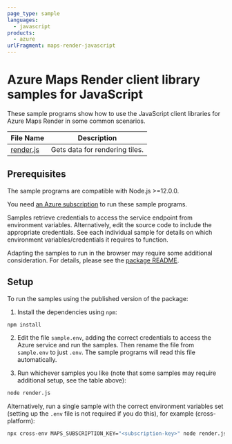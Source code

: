 ```yaml
---
page_type: sample
languages:
  - javascript
products:
  - azure
urlFragment: maps-render-javascript
---
```


# Azure Maps Render client library samples for JavaScript

These sample programs show how to use the JavaScript client libraries for Azure Maps Render in some common scenarios.

| **File Name**       | **Description**                |
| ------------------- | ------------------------------ |
| [render.js][render] | Gets data for rendering tiles. |

## Prerequisites

The sample programs are compatible with Node.js >=12.0.0.

You need [an Azure subscription][freesub] to run these sample programs.

Samples retrieve credentials to access the service endpoint from environment variables. Alternatively, edit the source code to include the appropriate credentials. See each individual sample for details on which environment variables/credentials it requires to function.

Adapting the samples to run in the browser may require some additional consideration. For details, please see the [package README][package].

## Setup

To run the samples using the published version of the package:

1. Install the dependencies using `npm`:

```bash
npm install
```

2. Edit the file `sample.env`, adding the correct credentials to access the Azure service and run the samples. Then rename the file from `sample.env` to just `.env`. The sample programs will read this file automatically.

3. Run whichever samples you like (note that some samples may require additional setup, see the table above):

```bash
node render.js
```

Alternatively, run a single sample with the correct environment variables set (setting up the `.env` file is not required if you do this), for example (cross-platform):

```bash
npx cross-env MAPS_SUBSCRIPTION_KEY="<subscription-key>" node render.js
```

[render]: https://github.com/Azure/azure-sdk-for-js/blob/master/sdk/maps/maps-render/samples/v1/javascript/src/render.js
[freesub]: https://azure.microsoft.com/free/
[package]: https://github.com/Azure/azure-sdk-for-js/tree/master/sdk/maps/maps-render/README.md
